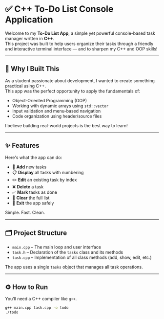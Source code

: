 # ✅ C++ To-Do List Console Application

Welcome to my **To-Do List App**, a simple yet powerful console-based task manager written in **C++**.  
This project was built to help users organize their tasks through a friendly and interactive terminal interface — and to sharpen my C++ and OOP skills!

---

## 🧠 Why I Built This

As a student passionate about development, I wanted to create something practical using C++.  
This app was the perfect opportunity to apply the fundamentals of:

- Object-Oriented Programming (OOP)  
- Working with dynamic arrays using `std::vector`  
- Input validation and menu-based navigation  
- Code organization using header/source files  

I believe building real-world projects is the best way to learn!

---

## ✨ Features

Here's what the app can do:

- 📝 **Add** new tasks  
- 📋 **Display** all tasks with numbering  
- ✏️ **Edit** an existing task by index  
- ❌ **Delete** a task  
- ✅ **Mark** tasks as done  
- 🧹 **Clear** the full list  
- 🚪 **Exit** the app safely

Simple. Fast. Clean.

---

## 🗂️ Project Structure

- `main.cpp` – The main loop and user interface  
- `task.h` – Declaration of the `tasks` class and its methods  
- `task.cpp` – Implementation of all class methods (add, show, edit, etc.)

The app uses a single `tasks` object that manages all task operations.

---

## ⚙️ How to Run

You’ll need a C++ compiler like `g++`.

```bash
g++ main.cpp task.cpp -o todo
./todo